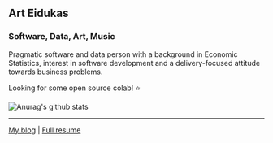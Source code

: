 ## Art Eidukas

### Software, Data, Art, Music

Pragmatic software and data person with a background in Economic Statistics,
interest in software development and a delivery-focused attitude towards
business problems. 

Looking for some open source colab! ⭐ 

![Anurag's github stats](https://github-readme-stats.vercel.app/api?username=anuraghazra&show_icons=true&theme=radical)

---

[My blog](https://finnkauski.com) | [Full resume](https://finnkauski.github.io/resume)

